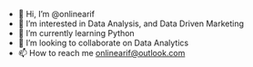 - 👋 Hi, I’m @onlinearif
- 👀 I’m interested in Data Analysis, and Data Driven Marketing
- 🌱 I’m currently learning Python
- 💞️ I’m looking to collaborate on Data Analytics
- 📫 How to reach me onlinearif@outlook.com

<!---
onlinearif/onlinearif is a ✨ special ✨ repository because its `README.md` (this file) appears on your GitHub profile.
You can click the Preview link to take a look at your changes.
--->
